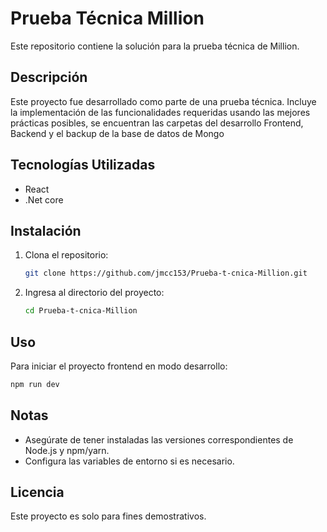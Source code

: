 # Prueba Técnica Million

Este repositorio contiene la solución para la prueba técnica de Million.

## Descripción

Este proyecto fue desarrollado como parte de una prueba técnica. Incluye la implementación de las funcionalidades requeridas usando las mejores prácticas posibles, se encuentran las carpetas del desarrollo Frontend, Backend y el backup de la base de datos de Mongo

## Tecnologías Utilizadas

- React
- .Net core

## Instalación

1. Clona el repositorio:
   ```bash
   git clone https://github.com/jmcc153/Prueba-t-cnica-Million.git
   ```

2. Ingresa al directorio del proyecto:
   ```bash
   cd Prueba-t-cnica-Million
   ```

## Uso

Para iniciar el proyecto frontend en modo desarrollo:

```bash
npm run dev
```

## Notas

- Asegúrate de tener instaladas las versiones correspondientes de Node.js y npm/yarn.
- Configura las variables de entorno si es necesario.

## Licencia

Este proyecto es solo para fines demostrativos.
